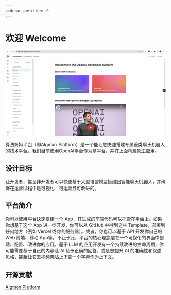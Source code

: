 ```yaml
---
sidebar_position: 0
---
```


# 欢迎 Welcome

![](./img/platform.overall.png)

算法妈妈平台（即Algmon Platform）是一个能让您快速搭建专属垂类聊天机器人的技术平台。我们目前使用OpenAI平台作为基平台，并在上面构建原生应用。

## 设计目标

让开发者，甚至非开发者可以快速基于大型语言模型搭建出智能聊天机器人，并确保在运营过程中是可视化、可运营且可改进的。

## 平台简介

你可以使用平台快速搭建一个 App，其生成的前端代码可以托管在平台上。如果你想基于这个 App 进一步开发，你可以从 GitHub 中得到这些 Template，部署到任何地方（例如 Vercel 或你的服务器）。或者，你也可以基于 API 开发你自己的 Web 前端、移动 App等。不止于此，平台的核心理念是在一个可视化的界面中创建、配置、改进你的应用。基于 LLM 的应用开发有一个持续改进的生命周期，你可能需要基于自己的内容让 AI 给予正确的回答，或是想提升 AI 的准确性和叙述风格，甚至让它去视频网站上下载一个字幕作为上下文。

## 开源贡献

[Algmon Platform](https://github.com/weijiang2023/algmon-platform/)